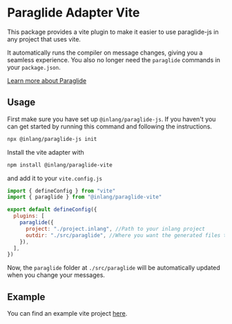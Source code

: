 # Paraglide Adapter Vite

This package provides a vite plugin to make it easier to use paraglide-js in any project that uses vite.

It automatically runs the compiler on message changes, giving you a seamless experience.
You also no longer need the `paraglide` commands in your `package.json`.

[Learn more about Paraglide](https://inlang.com/m/gerre34r/library-inlang-paraglideJs)

## Usage

First make sure you have set up `@inlang/paraglide-js`. If you haven't you can get started by running
this command and following the instructions.

```bash
npx @inlang/paraglide-js init
```

Install the vite adapter with

```bash
npm install @inlang/paraglide-vite
```

and add it to your `vite.config.js`

```js
import { defineConfig } from "vite"
import { paraglide } from "@inlang/paraglide-vite"

export default defineConfig({
  plugins: [
    paraglide({
      project: "./project.inlang", //Path to your inlang project
      outdir: "./src/paraglide", //Where you want the generated files to be placed
    }),
  ],
})
```

Now, the `paraglide` folder at `./src/paraglide` will be automatically updated when you change your messages.

## Example

You can find an example vite project [here](https://github.com/opral/monorepo/tree/main/inlang/source-code/paraglide/paraglide-vite/example).
